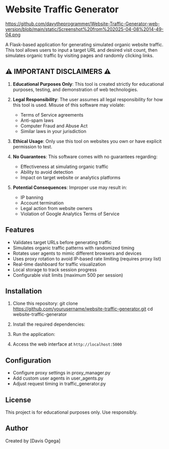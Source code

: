 # Website Traffic Generator
https://github.com/davytheprogrammer/Website-Traffic-Generator-web-version/blob/main/static/Screenshot%20from%202025-04-08%2014-49-04.png

A Flask-based application for generating simulated organic website traffic. This tool allows users to input a target URL and desired visit count, then simulates organic traffic by visiting pages and randomly clicking links.

## ⚠️ IMPORTANT DISCLAIMERS ⚠️

1. **Educational Purposes Only**: This tool is created strictly for educational purposes, testing, and demonstration of web technologies.

2. **Legal Responsibility**: The user assumes all legal responsibility for how this tool is used. Misuse of this software may violate:
   - Terms of Service agreements
   - Anti-spam laws
   - Computer Fraud and Abuse Act
   - Similar laws in your jurisdiction

3. **Ethical Usage**: Only use this tool on websites you own or have explicit permission to test.

4. **No Guarantees**: This software comes with no guarantees regarding:
   - Effectiveness at simulating organic traffic
   - Ability to avoid detection
   - Impact on target website or analytics platforms

5. **Potential Consequences**: Improper use may result in:
   - IP banning
   - Account termination
   - Legal action from website owners
   - Violation of Google Analytics Terms of Service

## Features

- Validates target URLs before generating traffic
- Simulates organic traffic patterns with randomized timing
- Rotates user agents to mimic different browsers and devices
- Uses proxy rotation to avoid IP-based rate limiting (requires proxy list)
- Real-time dashboard for traffic visualization
- Local storage to track session progress
- Configurable visit limits (maximum 500 per session)

## Installation

1. Clone this repository:
git clone https://github.com/yourusername/website-traffic-generator.git cd website-traffic-generator

2. Install the required dependencies:

3. Run the application:

4. Access the web interface at `http://localhost:5000`


## Configuration

- Configure proxy settings in proxy_manager.py
- Add custom user agents in user_agents.py
- Adjust request timing in traffic_generator.py

## License

This project is for educational purposes only. Use responsibly.

## Author

Created by [Davis Ogega]
